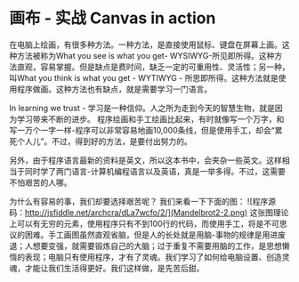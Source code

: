 画布 - 实战
Canvas in action
=======

在电脑上绘画，有很多种方法。一种方法，是直接使用鼠标、键盘在屏幕上画。这种方法被称为What you see is what you get- WYSIWYG-所见即所得。这种方法直观，容易掌握。但是缺点是费时间，缺乏一定的可重用性、灵活性；另一种，叫What you think is what you get - WYTIWYG - 所思即所得。这种方法就是使用程序做画。这种方法也有缺点，就是需要学习一门语言。

In learning we trust - 学习是一种信仰。人之所为走到今天的智慧生物，就是因为学习带来不断的进步。
程序绘画和手工绘画比起来，有时就像写一个万字，和写一万个一字一样-程序可以非常容易地画10,000条线，但是使用手工，却会“累死个人儿”。不过，得到好的方法，是要付出努力的。

另外，由于程序语言最新的资料是英文，所以这本书中，会夹杂一些英文。这样相当于同时学了两门语言-计算机编程语言以及英语，真是一举多得。不过，这需要不怕艰苦的人哪。

为什么有容易的事，我们却要选择艰苦呢？
我们来看一下下面的图：
![程序源码：http://jsfiddle.net/archcra/dLa7wcfo/2/](Mandelbrot2-2.png)
这张图理论上可以有无穷的元素，使用程序只有不到100行的代码，而使用手工，将是不可思议的困难。手工画图虽然直观省脑，但是人的长处就是用脑-事物的规律是用进废退；人想要变强，就需要锻炼自己的大脑；过于重复不需要用脑的工作，是思想懒惰的表现；电脑只有使用程序，才有了灵魂。我们学习了如何给电脑设置、创造灵魂，才能让我们生活得更好。我们这样做，是先苦后甜。




